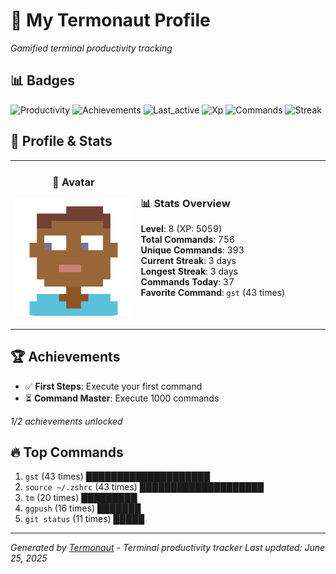 # 🚀 My Termonaut Profile

*Gamified terminal productivity tracking*

## 📊 Badges

![Productivity](https://img.shields.io/badge/Productivity-80.0%25-green?style=flat-square&logo=terminal&logoColor=white) ![Achievements](https://img.shields.io/badge/Achievements-5%2F10-blue?style=flat-square&logo=terminal&logoColor=white) ![Last_active](https://img.shields.io/badge/Last+Active-3h+ago-green?style=flat-square&logo=terminal&logoColor=white) ![Xp](https://img.shields.io/badge/XP-Level+8+%285059%2F8100%29-green?style=flat-square&logo=terminal&logoColor=white) ![Commands](https://img.shields.io/badge/Commands-756-green?style=flat-square&logo=terminal&logoColor=white) ![Streak](https://img.shields.io/badge/Streak-3+days-green?style=flat-square&logo=terminal&logoColor=white) 

## 🎨 Profile & Stats

<table><tr>
<td width="40%" align="center">

### 👤 Avatar

![Avatar](./avatars/2d55bed6bb17f3d2f9b80d0955c8d8b1.svg)

</td>
<td width="60%">

### 📊 Stats Overview

**Level**: 8 (XP: 5059)  
**Total Commands**: 756  
**Unique Commands**: 393  
**Current Streak**: 3 days  
**Longest Streak**: 3 days  
**Commands Today**: 37  
**Favorite Command**: `gst` (43 times)  

</td>
</tr></table>

## 🏆 Achievements

- ✅ **First Steps**: Execute your first command
- ⏳ **Command Master**: Execute 1000 commands

*1/2 achievements unlocked*

## 🔥 Top Commands

1. `gst` (43 times) ████████████████████
2. `source ~/.zshrc` (43 times) ████████████████████
3. `tm` (20 times) █████████
4. `ggpush` (16 times) ███████
5. `git status` (11 times) █████

---

*Generated by [Termonaut](https://github.com/oiahoon/termonaut) - Terminal productivity tracker*
*Last updated: June 25, 2025*
